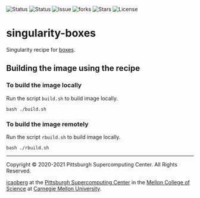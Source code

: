 ![Status](https://github.com/icaoberg/singularity-boxes/actions/workflows/main.yml/badge.svg)
![Status](https://github.com/icaoberg/singularity-boxes/actions/workflows/pretty.yml/badge.svg)
![Issue](https://img.shields.io/github/issues/icaoberg/singularity-boxes)
![forks](https://img.shields.io/github/forks/icaoberg/singularity-boxes)
![Stars](https://img.shields.io/github/stars/icaoberg/singularity-boxes)
![License](https://img.shields.io/github/license/icaoberg/singularity-boxes)

# singularity-boxes
Singularity recipe for [boxes](https://boxes.thomasjensen.com/).

## Building the image using the recipe

### To build the image locally
Run the script `build.sh` to build image locally.

```
bash ./build.sh
```

### To build the image remotely
Run the script `rbuild.sh` to build image locally.

```
bash ./rbuild.sh
```

---
Copyright © 2020-2021 Pittsburgh Supercomputing Center. All Rights Reserved.

[icaoberg](http://www.andrew.cmu.edu/~icaoberg) at the [Pittsburgh Supercomputing
Center](http://www.psc.edu) in the [Mellon College of Science](https://www.cmu.edu/mcs/) at [Carnegie Mellon University](http://www.cmu.edu).


